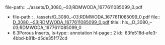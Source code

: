 file-path:: ../assets/D_3080_–_03_;RDMWODA_1677611085099_0.pdf

- file-path:: ../assets/D_3080_–_03_;RDMWODA_1677611085099_0.pdf
  file:: [D_3080_–_03_;RDMWODA_1677611085099_0.pdf](../assets/D_3080_–_03_;RDMWODA_1677611085099_0.pdf)
  title:: hls__D_3080_–_03_;RDMWODA_1677611085099_0
- 6.3Porous Inserts,
  ls-type:: annotation
  hl-page:: 2
  id:: 63fe518d-afe3-4bbd-b81b-d5de351f72cd